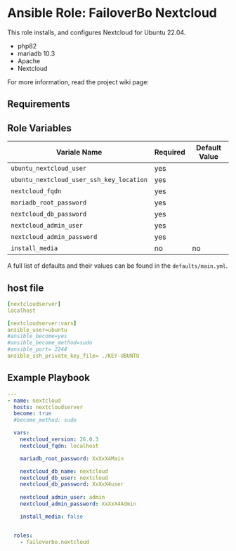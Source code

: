# Ansible Role: FailoverBo Nextcloud

This role installs, and configures Nextcloud for Ubuntu 22.04.

* php82
* mariadb 10.3
* Apache
* Nextcloud 

For more information, read the project wiki page: 

## Requirements

## Role Variables

| Variale Name | Required | Default Value |
| --- | --- | --- |
| `ubuntu_nextcloud_user` | yes | |
| `ubuntu_nextcloud_user_ssh_key_location` | yes | |
| `nextcloud_fqdn` | yes | |
| `mariadb_root_password` | yes | |
| `nextcloud_db_password` | yes | |
| `nextcloud_admin_user` | yes | |
| `nextcloud_admin_password` | yes | |
| `install_media`| no | no |


A full list of defaults and their values can be found in the `defaults/main.yml`.

## host file
```yml
[nextcloudserver]
localhost

[nextcloudserver:vars]
ansible_user=ubuntu
#ansible_become=yes
#ansible_become_method=sudo
#ansible_port= 2244
ansible_ssh_private_key_file= ./KEY-UBUNTU
```

## Example Playbook


```yml
---
- name: nextcloud
  hosts: nextcloudserver
  become: true
  #become_method: sudo

  vars:
    nextcloud_version: 26.0.3
    nextcloud_fqdn: localhost

    mariadb_root_password: XxXxX4Main

    nextcloud_db_name: nextcloud
    nextcloud_db_user: nextcloud
    nextcloud_db_password: XxXxX4user
    
    nextcloud_admin_user: admin
    nextcloud_admin_password: XxXxX4Admin

    install_media: false


  roles:
    - failoverbo.nextcloud


```

